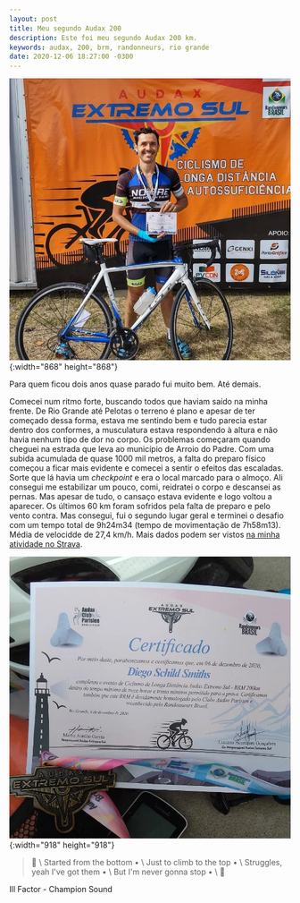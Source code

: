 ```yaml
---
layout: post
title: Meu segundo Audax 200
description: Este foi meu segundo Audax 200 km.
keywords: audax, 200, brm, randonneurs, rio grande
date: 2020-12-06 18:27:00 -0300
---
```


![Eu segurando meu certificado de conclusão do BRM 200. Minha bicicleta na minha frente.](/assets/images/blog/2020-12-06-meu_segundo_audax_200/audax200-01.webp){:width="868" height="868"}

Para quem ficou dois anos quase parado fui muito bem. Até demais.

Comecei num ritmo forte, buscando todos que haviam saído na minha frente. De Rio Grande até Pelotas o terreno é plano e apesar de ter começado dessa forma, estava me sentindo bem e tudo parecia estar dentro dos conformes, a musculatura estava respondendo à altura e não havia nenhum tipo de dor no corpo. Os problemas começaram quando cheguei na estrada que leva ao município de Arroio do Padre. Com uma subida acumulada de quase 1000 mil metros, a falta do preparo físico começou a ficar mais evidente e comecei a sentir o efeitos das escaladas. Sorte que lá havia um *checkpoint* e era o local marcado para o almoço. Ali consegui me estabilizar um pouco, comi, reidratei o corpo e descansei as pernas. Mas apesar de tudo, o cansaço estava evidente e logo voltou a aparecer. Os últimos 60 km foram sofridos pela falta de preparo e pelo vento contra. Mas consegui, fui o segundo lugar geral e terminei o desafio com um tempo total de 9h24m34 (tempo de movimentação de 7h58m13). Média de velocidde de 27,4 km/h. Mais dados podem ser vistos [na minha atividade no Strava](https://www.strava.com/activities/4439173624).

![Meu certificado de conclusão do BRM 200 junto a medalha.](/assets/images/blog/2020-12-06-meu_segundo_audax_200/audax200-02.webp){:width="918" height="918"}


> &#127932; \\
Started from the bottom • \\
Just to climb to the top • \\
Struggles, yeah I've got them • \\
But I'm never gonna stop • \\
&#127932;

Ill Factor - Champion Sound



